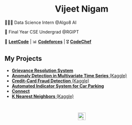 <h1 align="center"> Vijeet Nigam</h1>

<!-- <img align="right" alt="Coder GIF" height=300 width=400 src="https://github.com/vijeetnigam26/vijeetnigam26/blob/main/gif/coder7.gif" /> -->
<!--  
 <h3> Hello World 🤹🏻‍♂️ </h3>

Hi 👋🏻 !! I'm a Pre-Final Year Undergraduate, pursuing Computer Science & Engineering, at 🎓 Rajiv Gandhi Institute of Petroleum Technology (INI).
 
 🔭 I'm a **Technophile**. -->

 👨🏻‍💻 Data Science Intern @Algo8 AI
 
 🏫 Final Year CSE Undergrad @RGIPT

 🎢 [**LeetCode**](https://leetcode.com/vijeetnigam26/) | 📊 [**Codeforces**](https://codeforces.com/profile/vijeetnigam26) | 🎖️ [**CodeChef**](https://www.codechef.com/users/vijeetnigam26)
 <br>
 <h2> My Projects</h2>
 
 - [**Grievance Resolution System**](https://github.com/vijeetnigam26/Grievance-Resolution-System)
 - [**Anomaly Detection in Multivariate Time Series** (Kaggle)](https://www.kaggle.com/code/vijeetnigam26/anomaly-detection-in-multivariate-time-series)
 - [**Credit-Card Fraud Detection** (Kaggle)](https://www.kaggle.com/code/vijeetnigam26/credit-card-fraud-detection)
 - [**Automated Indicator System for Car Parking**](https://github.com/vijeetnigam26/Automated-Indicator-System-for-Car-Parking)
 - [**Connect**](https://github.com/vijeetnigam26/Connect) 
 - [**K Nearest Neighbors** (Kaggle)](https://www.kaggle.com/code/vijeetnigam26/k-nearest-neighbors)
 
 <br>
 
<p align="center"> <img src="https://komarev.com/ghpvc/?username=vijeetnigam26&label=Profile%20views&color=brightgreen&style=flat" alt="vijeetnigam26" style= "margin-left:0%" height=25 widht=100% > </p>

<!--
<h2 align="left" style="color:blue;">😎 Connect with me</h2>

<br> 

<p align="left"> -->

 <!-- <a href="https://stackoverflow.com/users/vijeetnigam26" target="blank"><img align="center" style="margin-left:5" src="https://raw.githubusercontent.com/rahuldkjain/github-profile-readme-generator/master/src/images/icons/Social/stack-overflow.svg" alt="vijeetnigam26" height="30" width="40" /></a> 
 <a href="https://twitter.com/vijeetnigam26" target="blank"><img align="center" src="https://raw.githubusercontent.com/rahuldkjain/github-profile-readme-generator/master/src/images/icons/Social/twitter.svg" alt="vijeetnigam26" height="30" width="40"/></a>
-->
 <!--
 <a href="https://linkedin.com/in/vijeetnigam26" target="blank"><img align="center" src="https://raw.githubusercontent.com/rahuldkjain/github-profile-readme-generator/master/src/images/icons/Social/linked-in-alt.svg" alt="vijeetnigam26" height="30" width="40" /></a>
<a href="https://kaggle.com/vijeetnigam26" target="blank"><img align="center" style="margin-left:5" src="https://raw.githubusercontent.com/rahuldkjain/github-profile-readme-generator/master/src/images/icons/Social/kaggle.svg" alt="vijeetnigam26" height="30" width="40" /></a>
<a href="https://www.codechef.com/users/vijeetnigam26" target="blank"><img align="center" style="margin-left:5" src="https://img.icons8.com/color/480/codechef.png" alt="vijeetnigam26" height="35" width="35" /></a>
<a href="https://codeforces.com/profile/vijeetnigam26" target="blank"><img align="center" style="margin-left:5" src="https://cdn.iconscout.com/icon/free/png-256/code-forces-3628695-3029920.png" alt="vijeetnigam26" height="35" width="35" /></a>
<a href="https://instagram.com/vijeetnigam26" target="blank"><img align="center" style="margin-left:5" src="https://raw.githubusercontent.com/rahuldkjain/github-profile-readme-generator/master/src/images/icons/Social/instagram.svg" alt="vijeetnigam26" height="30" width="40" /></a>
  
</p>
 <br> 
<h2 align="left" style="color:blue">🛠️ Languages & Tools</h2>
<br> 
<p align="left"> <a href="https://www.blender.org/" target="_blank" rel="noreferrer"> <img src="https://download.blender.org/branding/community/blender_community_badge_white.svg" alt="blender" width="40" height="40"/> </a> <a href="https://www.cprogramming.com/" target="_blank" rel="noreferrer"> <img src="https://raw.githubusercontent.com/devicons/devicon/master/icons/c/c-original.svg" alt="c" width="40" height="40"/> </a> <a href="https://www.w3schools.com/cpp/" target="_blank" rel="noreferrer"> <img src="https://raw.githubusercontent.com/devicons/devicon/master/icons/cplusplus/cplusplus-original.svg" alt="cplusplus" width="40" height="40"/> </a> <a href="https://git-scm.com/" target="_blank" rel="noreferrer"> <img src="https://www.vectorlogo.zone/logos/git-scm/git-scm-icon.svg" alt="git" width="40" height="40"/> </a> <a href="https://developer.mozilla.org/en-US/docs/Web/JavaScript" target="_blank" rel="noreferrer"> <img src="https://raw.githubusercontent.com/devicons/devicon/master/icons/javascript/javascript-original.svg" alt="javascript" width="40" height="40"/> </a> <a href="https://www.mathworks.com/" target="_blank" rel="noreferrer"> <img src="https://upload.wikimedia.org/wikipedia/commons/2/21/Matlab_Logo.png" alt="matlab" width="40" height="40"/> </a> <a href="https://www.mysql.com/" target="_blank" rel="noreferrer"> <img src="https://raw.githubusercontent.com/devicons/devicon/master/icons/mysql/mysql-original-wordmark.svg" alt="mysql" width="40" height="40"/> </a>  <a href="https://pandas.pydata.org/" target="_blank" rel="noreferrer"> <img src="https://raw.githubusercontent.com/devicons/devicon/2ae2a900d2f041da66e950e4d48052658d850630/icons/pandas/pandas-original.svg" alt="pandas" width="40" height="40"/> </a> <a href="https://www.python.org" target="_blank" rel="noreferrer"> <img src="https://raw.githubusercontent.com/devicons/devicon/master/icons/python/python-original.svg" alt="python" width="40" height="40"/> </a> <a href="https://scikit-learn.org/" target="_blank" rel="noreferrer"> <img src="https://upload.wikimedia.org/wikipedia/commons/0/05/Scikit_learn_logo_small.svg" alt="scikit_learn" width="40" height="40"/> </a> <a href="https://www.tensorflow.org" target="_blank" rel="noreferrer"> <img src="https://www.vectorlogo.zone/logos/tensorflow/tensorflow-icon.svg" alt="tensorflow" width="40" height="40"/> </a> </p>

 <br> 
<p><img align="left" src="https://github-readme-stats.vercel.app/api/top-langs/?username=vijeetnigam26&layout=compact" alt="vijeetnigam26" style="display:block;"/></p>

<br> <br> <br> <br> <br>

<h2 style="color:blue">📊 Stats</h2>

<br> https://github-readme-stats.vercel.app/api?username=vijeetnigam26&show_icons=true&locale=en" 
 -->
<!--
<p><img align="center" src="https://github-readme-stats.vercel.app/api?username=vijeetnigam26&show_icons=true&theme=default" alt="vijeetnigam26" /></p>
<p><img align="center" src="https://github-readme-streak-stats.herokuapp.com?user=vijeetnigam26" alt="vijeetnigam26" /></p> 

[![GitHub Streak](https://github-readme-streak-stats.herokuapp.com?user=vijeetnigam26)](https://git.io/streak-stats) -->
